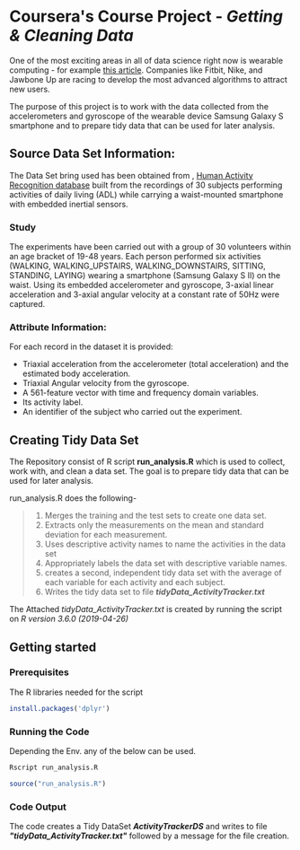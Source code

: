 # Coursera's Course Project - ***Getting & Cleaning Data***
One of the most exciting areas in all of data science right now is wearable computing - for example [this article](<http://www.insideactivitytracking.com/data-science-activity-tracking-and-the-battle-for-the-worlds-top-sports-brand/>). Companies like Fitbit, Nike, and Jawbone Up are racing to develop the most advanced algorithms to attract new users.

The purpose of this project is to work with the data collected from the accelerometers and gyroscope of the wearable device Samsung Galaxy S smartphone and to prepare tidy data that can be used for later analysis.

## Source Data Set Information:
The Data Set bring used has been obtained from , [Human Activity Recognition database](http://archive.ics.uci.edu/ml/datasets/Human+Activity+Recognition+Using+Smartphones) built from the recordings of 30 subjects performing activities of daily living (ADL) while carrying a waist-mounted smartphone with embedded inertial sensors.

### Study
The experiments have been carried out with a group of 30 volunteers within an age bracket of 19-48 years. Each person performed six activities (WALKING, WALKING_UPSTAIRS, WALKING_DOWNSTAIRS, SITTING, STANDING, LAYING) wearing a smartphone (Samsung Galaxy S II) on the waist. Using its embedded accelerometer and gyroscope, 3-axial linear acceleration and 3-axial angular velocity at a constant rate of 50Hz were captured.  

### Attribute Information:

For each record in the dataset it is provided: 
- Triaxial acceleration from the accelerometer (total acceleration) and the estimated body acceleration. 
- Triaxial Angular velocity from the gyroscope. 
- A 561-feature vector with time and frequency domain variables. 
- Its activity label. 
- An identifier of the subject who carried out the experiment.

## Creating Tidy Data Set 
The Repository consist of R script **run_analysis.R** which is used to collect, work with, and clean a data set. The goal is to prepare tidy data that can be used for later analysis.

run_analysis.R does the following-
> 1. Merges the training and the test sets to create one data set.
> 2. Extracts only the measurements on the mean and standard deviation for each measurement.
> 3. Uses descriptive activity names to name the activities in the data set
> 4. Appropriately labels the data set with descriptive variable names.
> 5. creates a second, independent tidy data set with the average of each variable for each activity and each subject.
> 6. Writes the tidy data set to file ***tidyData_ActivityTracker.txt***

The Attached *tidyData_ActivityTracker.txt* is created by running the script on *R version 3.6.0 (2019-04-26)*

## Getting started
### Prerequisites
The R libraries needed for the script
```R
install.packages('dplyr')
```
### Running the Code
Depending the Env. any of the below can be used.

```R
Rscript run_analysis.R
```
```R
source("run_analysis.R")
```
### Code Output
The code creates a Tidy DataSet ***ActivityTrackerDS*** and writes to file ***"tidyData_ActivityTracker.txt"*** followed by a message for the file creation.
